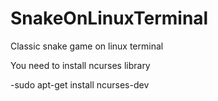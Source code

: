 SnakeOnLinuxTerminal
====================

Classic snake game on linux terminal

You need to install ncurses library

-sudo apt-get install ncurses-dev
